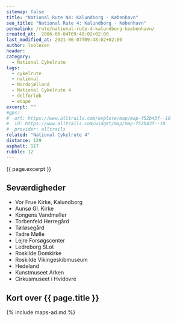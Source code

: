 ```yaml
---
sitemap: false
title: "National Rute N4: Kalundborg - København"
seo_title: "National Rute 4: Kalundborg - København"
permalink: /rute/national-rute-4-kalundborg-koebenhavn/
created_at:  2006-06-04T09:48:02+02:00
last_modified_at: 2021-06-07T09:48:02+02:00
author: lsolesen
header:
category:
  - National Cykelrute
tags:
  - cykelrute
  - national
  - Nordsjælland
  - National Cykelrute 4
  - delforløb
  - etape
excerpt: ""
#gps:
#  url: https://www.alltrails.com/explore/map/map-f52b43f--10
#  id: https://www.alltrails.com/widget/map/map-f52b43f--10
#  provider: alltrails
related: "National Cykelrute 4"
distance: 129
asphalt: 117
rubble: 12
---
```


{{ page.excerpt }}

## Seværdigheder

- Vor Frue Kirke, Kalundborg
- Aunsø Gl. Kirke
- Kongens Vandmøller
- Torbenfeld Herregård
- Tølløsegård
- Tadre Mølle
- Lejre Forsøgscenter
- Ledreborg SLot
- Roskilde Domkirke
- Roskilde Vikingeskibmuseum
- Hedeland
- Kunstmuseet Arken
- Cirkusmuseet i Hvidovre

## Kort over {{ page.title }}

{% include maps-ad.md %}
